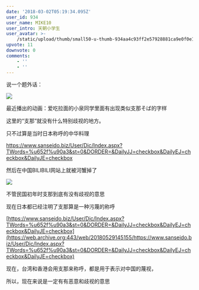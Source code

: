 ```yaml
---
date: '2018-03-02T05:19:34.095Z'
user_id: 934
user_name: MIKE10
user_intro: 天朝小学生
user_avatar: >-
    /static/upload/thumb/small50-u-thumb-934aa4c93ff2e57928881ca9e0f0e1084271ec234a7.png
upvote: 11
downvote: 0
comments:
    - ''
    - ''
---
```


说一个题外话：

![](https://web.archive.org:443/web/20180529145155im_/https://pincimg.com/posts/42016/238545f1705e489526c97535e8ebded4.jpg)

最近播出的动画：爱吃拉面的小泉同学里面有出现类似支那そば的字样

这里的“支那”就没有什么特别歧视的地方。  

只不过算是当时日本称呼的中华料理

https://www.sanseido.biz/User/Dic/Index.aspx?TWords=%u652f%u90a3&st=0&DORDER=&DailyJJ=checkbox&DailyEJ=checkbox&DailyJE=checkbox  

  

然后在中国BILIBILI网站上就被河蟹掉了

![](https://web.archive.org:443/web/20180529145155im_/https://pincimg.com/posts/42016/c334d7f05edfac3c188ee58a6d8082de.jpg)

  

不管民国初年时支那到底有没有歧视的意思

现在日本都已经注明了支那算是一种污蔑的称呼

[https://www.sanseido.biz/User/Dic/Index.aspx?TWords=%u652f%u90a3&st=0&DORDER=&DailyJJ=checkbox&DailyEJ=checkbox&DailyJE=checkbox](https://web.archive.org:443/web/20180529145155/https://www.sanseido.biz/User/Dic/Index.aspx?TWords=%u652f%u90a3&st=0&DORDER=&DailyJJ=checkbox&DailyEJ=checkbox&DailyJE=checkbox)

现在，台湾和香港会用支那来称呼，都是用于表示对中国的蔑视，

所以，现在来说是一定有有恶意和歧视的意思
